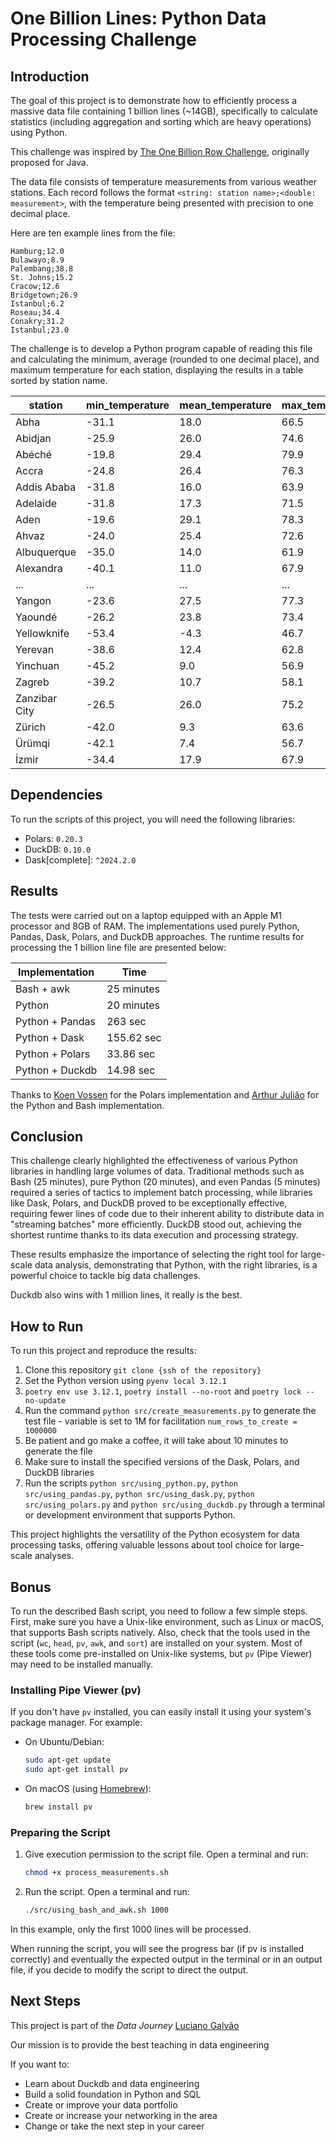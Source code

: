 # One Billion Lines: Python Data Processing Challenge

## Introduction

The goal of this project is to demonstrate how to efficiently process a massive data file containing 1 billion lines (~14GB), specifically to calculate statistics (including aggregation and sorting which are heavy operations) using Python.

This challenge was inspired by [The One Billion Row Challenge](https://github.com/gunnarmorling/1brc), originally proposed for Java.

The data file consists of temperature measurements from various weather stations. Each record follows the format `<string: station name>;<double: measurement>`, with the temperature being presented with precision to one decimal place.

Here are ten example lines from the file:

```
Hamburg;12.0
Bulawayo;8.9
Palembang;38.8
St. Johns;15.2
Cracow;12.6
Bridgetown;26.9
Istanbul;6.2
Roseau;34.4
Conakry;31.2
Istanbul;23.0
```

The challenge is to develop a Python program capable of reading this file and calculating the minimum, average (rounded to one decimal place), and maximum temperature for each station, displaying the results in a table sorted by station name.

| station      | min_temperature | mean_temperature | max_temperature |
|--------------|-----------------|------------------|-----------------|
| Abha         | -31.1           | 18.0             | 66.5            |
| Abidjan      | -25.9           | 26.0             | 74.6            |
| Abéché       | -19.8           | 29.4             | 79.9            |
| Accra        | -24.8           | 26.4             | 76.3            |
| Addis Ababa  | -31.8           | 16.0             | 63.9            |
| Adelaide     | -31.8           | 17.3             | 71.5            |
| Aden         | -19.6           | 29.1             | 78.3            |
| Ahvaz        | -24.0           | 25.4             | 72.6            |
| Albuquerque  | -35.0           | 14.0             | 61.9            |
| Alexandra    | -40.1           | 11.0             | 67.9            |
| ...          | ...             | ...              | ...             |
| Yangon       | -23.6           | 27.5             | 77.3            |
| Yaoundé      | -26.2           | 23.8             | 73.4            |
| Yellowknife  | -53.4           | -4.3             | 46.7            |
| Yerevan      | -38.6           | 12.4             | 62.8            |
| Yinchuan     | -45.2           | 9.0              | 56.9            |
| Zagreb       | -39.2           | 10.7             | 58.1            |
| Zanzibar City| -26.5           | 26.0             | 75.2            |
| Zürich       | -42.0           | 9.3              | 63.6            |
| Ürümqi       | -42.1           | 7.4              | 56.7            |
| İzmir        | -34.4           | 17.9             | 67.9            |

## Dependencies

To run the scripts of this project, you will need the following libraries:

* Polars: `0.20.3`
* DuckDB: `0.10.0`
* Dask[complete]: `^2024.2.0`

## Results

The tests were carried out on a laptop equipped with an Apple M1 processor and 8GB of RAM. The implementations used purely Python, Pandas, Dask, Polars, and DuckDB approaches. The runtime results for processing the 1 billion line file are presented below:

| Implementation | Time |
| --- | --- |
| Bash + awk | 25 minutes |
| Python | 20 minutes |
| Python + Pandas | 263 sec |
| Python + Dask | 155.62 sec  |
| Python + Polars | 33.86 sec |
| Python + Duckdb | 14.98 sec |

Thanks to [Koen Vossen](https://github.com/koenvo) for the Polars implementation and [Arthur Julião](https://github.com/ArthurJ) for the Python and Bash implementation.

## Conclusion

This challenge clearly highlighted the effectiveness of various Python libraries in handling large volumes of data. Traditional methods such as Bash (25 minutes), pure Python (20 minutes), and even Pandas (5 minutes) required a series of tactics to implement batch processing, while libraries like Dask, Polars, and DuckDB proved to be exceptionally effective, requiring fewer lines of code due to their inherent ability to distribute data in "streaming batches" more efficiently. DuckDB stood out, achieving the shortest runtime thanks to its data execution and processing strategy.

These results emphasize the importance of selecting the right tool for large-scale data analysis, demonstrating that Python, with the right libraries, is a powerful choice to tackle big data challenges.

Duckdb also wins with 1 million lines, it really is the best.

## How to Run

To run this project and reproduce the results:

1. Clone this repository `git clone {ssh of the repository}`
2. Set the Python version using `pyenv local 3.12.1`
3. `poetry env use 3.12.1`, `poetry install --no-root` and `poetry lock --no-update`
4. Run the command `python src/create_measurements.py` to generate the test file - variable is set to 1M for facilitation `num_rows_to_create = 1000000`
5. Be patient and go make a coffee, it will take about 10 minutes to generate the file
6. Make sure to install the specified versions of the Dask, Polars, and DuckDB libraries
7. Run the scripts `python src/using_python.py`, `python src/using_pandas.py`, `python src/using_dask.py`, `python src/using_polars.py` and `python src/using_duckdb.py` through a terminal or development environment that supports Python.

This project highlights the versatility of the Python ecosystem for data processing tasks, offering valuable lessons about tool choice for large-scale analyses.

## Bonus

To run the described Bash script, you need to follow a few simple steps. First, make sure you have a Unix-like environment, such as Linux or macOS, that supports Bash scripts natively. Also, check that the tools used in the script (`wc`, `head`, `pv`, `awk`, and `sort`) are installed on your system. Most of these tools come pre-installed on Unix-like systems, but `pv` (Pipe Viewer) may need to be installed manually.

### Installing Pipe Viewer (pv)

If you don't have `pv` installed, you can easily install it using your system's package manager. For example:

* On Ubuntu/Debian:
    
    ```bash
    sudo apt-get update
    sudo apt-get install pv
    ```
    
* On macOS (using [Homebrew](https://brew.sh/)):
    
    ```bash
    brew install pv
    ```
    
### Preparing the Script

1. Give execution permission to the script file. Open a terminal and run:
    
    ```bash
    chmod +x process_measurements.sh
    ```

2. Run the script. Open a terminal and run:
   
   ```bash
   ./src/using_bash_and_awk.sh 1000
   ```

In this example, only the first 1000 lines will be processed.

When running the script, you will see the progress bar (if pv is installed correctly) and eventually the expected output in the terminal or in an output file, if you decide to modify the script to direct the output.

## Next Steps

This project is part of the *Data Journey* [Luciano Galvão](https://github.com/lvgalvao)

Our mission is to provide the best teaching in data engineering

If you want to:

- Learn about Duckdb and data engineering
- Build a solid foundation in Python and SQL
- Create or improve your data portfolio
- Create or increase your networking in the area
- Change or take the next step in your career
